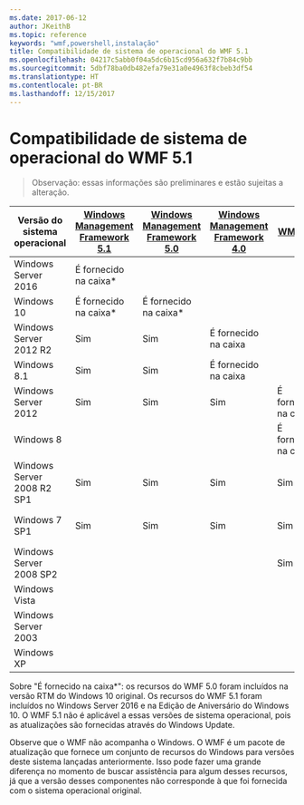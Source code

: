 ```yaml
---
ms.date: 2017-06-12
author: JKeithB
ms.topic: reference
keywords: "wmf,powershell,instalação"
title: Compatibilidade de sistema de operacional do WMF 5.1
ms.openlocfilehash: 04217c5abb0f04a5dc6b15cd956a632f7b84c9bb
ms.sourcegitcommit: 5dbf78ba0db482efa79e31a0e4963f8cbeb3df54
ms.translationtype: HT
ms.contentlocale: pt-BR
ms.lasthandoff: 12/15/2017
---
```

# <a name="wmf-51-operating-system-compatibility"></a>Compatibilidade de sistema de operacional do WMF 5.1 #

> Observação: essas informações são preliminares e estão sujeitas a alteração.

| Versão do sistema operacional | [Windows Management Framework 5.1](https://aka.ms/wmf51download) | [Windows Management Framework 5.0](https://aka.ms/wmf5download) | [Windows Management Framework 4.0](https://aka.ms/wmf4download) |  [WMF 3.0](https://aka.ms/wmf3download) | [WMF 2.0](https://aka.ms/wmf2download) |
| ------------------------ | ----------- | ----------- | ----------- | ------------ |  ------------- |
| Windows Server 2016 | É fornecido na caixa* |  |  |  |  |
| Windows 10 | É fornecido na caixa* | É fornecido na caixa*  | | | |  
| Windows Server 2012 R2| Sim | Sim | É fornecido na caixa |  |  |
| Windows 8.1 | Sim | Sim |  É fornecido na caixa |  |  |
| Windows Server 2012 | Sim | Sim | Sim |  É fornecido na caixa | |
| Windows 8 |  |  |  | É fornecido na caixa | |
| Windows Server 2008 R2 SP1 | Sim | Sim | Sim |  Sim| É fornecido na caixa |
| Windows 7 SP1  | Sim | Sim | Sim | Sim | É fornecido na caixa |
| Windows Server 2008 SP2 | | | | Sim | Sim |
| Windows Vista | | | | | Sim |
| Windows Server 2003| | | |  | Sim |
| Windows XP | | | |  | Sim |


Sobre "É fornecido na caixa*": os recursos do WMF 5.0 foram incluídos na versão RTM do Windows 10 original.
Os recursos do WMF 5.1 foram incluídos no Windows Server 2016 e na Edição de Aniversário do Windows 10. O WMF 5.1 não é aplicável a essas versões de sistema operacional, pois as atualizações são fornecidas através do Windows Update.


Observe que o WMF não acompanha o Windows. O WMF é um pacote de atualização que fornece um conjunto de recursos do Windows para versões deste sistema lançadas anteriormente. Isso pode fazer uma grande diferença no momento de buscar assistência para algum desses recursos, já que a versão desses componentes não corresponde à que foi fornecida com o sistema operacional original.

